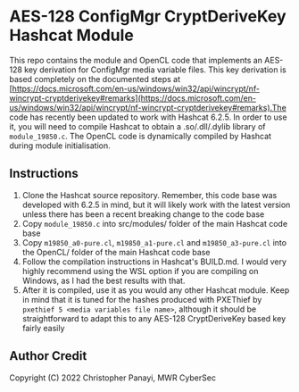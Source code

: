 # AES-128 ConfigMgr CryptDeriveKey Hashcat Module

This repo contains the module and OpenCL code that implements an AES-128 key derivation for ConfigMgr media variable files. This key derivation is based completely on the documented steps at [https://docs.microsoft.com/en-us/windows/win32/api/wincrypt/nf-wincrypt-cryptderivekey#remarks](https://docs.microsoft.com/en-us/windows/win32/api/wincrypt/nf-wincrypt-cryptderivekey#remarks).The code has recently been updated to work with Hashcat 6.2.5. In order to use it, you will need to compile Hashcat to obtain a .so/.dll/.dylib library of `module_19850.c`. The OpenCL code is dynamically compiled by Hashcat during module initialisation. 

## Instructions

1. Clone the Hashcat source repository. Remember, this code base was developed with 6.2.5 in mind, but it will likely work with the latest version unless there has been a recent breaking change to the code base
2. Copy `module_19850.c` into src/modules/ folder of the main Hashcat code base
3. Copy `m19850_a0-pure.cl`, `m19850_a1-pure.cl` and `m19850_a3-pure.cl` into the OpenCL/ folder of the main Hashcat code base
4. Follow the compilation instructions in Hashcat's BUILD.md. I would very highly recommend using the WSL option if you are compiling on Windows, as I had the best results with that. 
5. After it is compiled, use it as you would any other Hashcat module. Keep in mind that it is tuned for the hashes produced with PXEThief by `pxethief 5 <media variables file name>`, although it should be straightforward to adapt this to any AES-128 CryptDeriveKey based key fairly easily

## Author Credit 

Copyright (C) 2022 Christopher Panayi, MWR CyberSec
